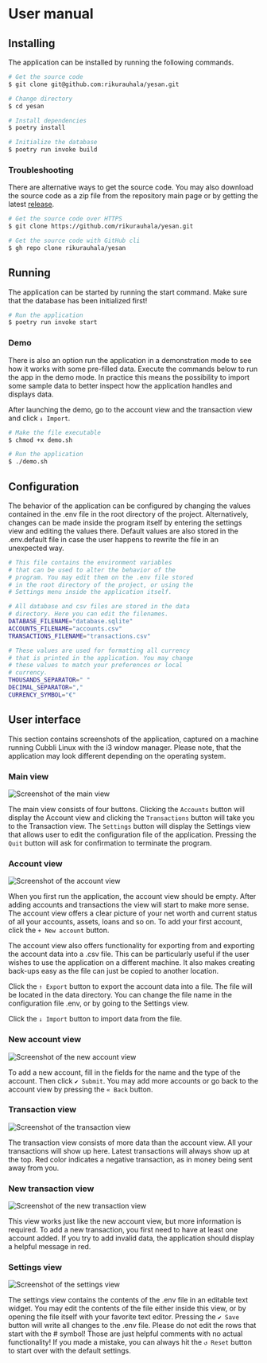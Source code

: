 # User manual

## Installing

The application can be installed by running the following commands.

```bash
# Get the source code
$ git clone git@github.com:rikurauhala/yesan.git

# Change directory
$ cd yesan

# Install dependencies
$ poetry install

# Initialize the database
$ poetry run invoke build
```

### Troubleshooting

There are alternative ways to get the source code. You may also download the source code as a zip file from the repository main page or by getting the latest [release](https://github.com/rikurauhala/yesan/releases/).

```bash
# Get the source code over HTTPS
$ git clone https://github.com/rikurauhala/yesan.git

# Get the source code with GitHub cli
$ gh repo clone rikurauhala/yesan
```

## Running

The application can be started by running the start command. Make sure that the database has been initialized first!

```bash
# Run the application
$ poetry run invoke start
```

### Demo

There is also an option run the application in a demonstration mode to see how it works with some pre-filled data. Execute the commands below to run the app in the demo mode. In practice this means the possibility to import some sample data to better inspect how the application handles and displays data.

After launching the demo, go to the account view and the transaction view and click `↓ Import`.

```bash
# Make the file executable
$ chmod +x demo.sh

# Run the application
$ ./demo.sh
```

## Configuration

The behavior of the application can be configured by changing the values contained in the .env file in the root directory of the project. Alternatively, changes can be made inside the program itself by entering the settings view and editing the values there. Default values are also stored in the .env.default file in case the user happens to rewrite the file in an unexpected way.

```bash
# This file contains the environment variables
# that can be used to alter the behavior of the 
# program. You may edit them on the .env file stored
# in the root directory of the project, or using the
# Settings menu inside the application itself.

# All database and csv files are stored in the data
# directory. Here you can edit the filenames.
DATABASE_FILENAME="database.sqlite"
ACCOUNTS_FILENAME="accounts.csv"
TRANSACTIONS_FILENAME="transactions.csv"

# These values are used for formatting all currency
# that is printed in the application. You may change
# these values to match your preferences or local
# currency.
THOUSANDS_SEPARATOR=" "
DECIMAL_SEPARATOR=","
CURRENCY_SYMBOL="€"
```

## User interface

This section contains screenshots of the application, captured on a machine running Cubbli Linux with the i3 window manager. Please note, that the application may look different depending on the operating system.

### Main view

![Screenshot of the main view](images/main_view.png)

The main view consists of four buttons. Clicking the `Accounts` button will display the Account view and clicking the `Transactions` button will take you to the Transaction view. The `Settings` button will display the Settings view that allows user to edit the configuration file of the application. Pressing the `Quit` button will ask for confirmation to terminate the program.

### Account view

![Screenshot of the account view](images/account_view.png)

When you first run the application, the account view should be empty. After adding accounts and transactions the view will start to make more sense. The account view offers a clear picture of your net worth and current status of all your accounts, assets, loans and so on. To add your first account, click the `+ New account` button.

The account view also offers functionality for exporting from and exporting the account data into a .csv file. This can be particularly useful if the user wishes to use the application on a different machine. It also makes creating back-ups easy as the file can just be copied to another location.

Click the `↑ Export` button to export the account data into a file. The file will be located in the data directory. You can change the file name in the configuration file .env, or by going to the Settings view.

Click the `↓ Import` button to import data from the file.

### New account view

![Screenshot of the new account view](images/new_account_view.png)

To add a new account, fill in the fields for the name and the type of the account. Then click `✔ Submit`. You may add more accounts or go back to the account view by pressing the `« Back` button.

### Transaction view

![Screenshot of the transaction view](images/transaction_view.png)

The transaction view consists of more data than the account view. All your transactions will show up here. Latest transactions will always show up at the top. Red color indicates a negative transaction, as in money being sent away from you.

### New transaction view

![Screenshot of the new transaction view](images/new_transaction_view.png)

This view works just like the new account view, but more information is required. To add a new transaction, you first need to have at least one account added. If you try to add invalid data, the application should display a helpful message in red.

### Settings view

![Screenshot of the settings view](images/settings_view.png)

The settings view contains the contents of the .env file in an editable text widget. You may edit the contents of the file either inside this view, or by opening the file itself with your favorite text editor. Pressing the `✔ Save` button will write all changes to the .env file. Please do not edit the rows that start with the # symbol! Those are just helpful comments with no actual functionality! If you made a mistake, you can always hit the `↺ Reset` button to start over with the default settings.
